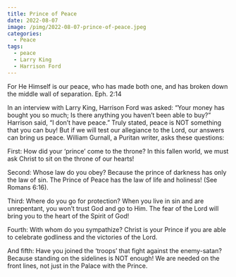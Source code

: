 ```yaml
---
title: Prince of Peace
date: 2022-08-07
image: /pimg/2022-08-07-prince-of-peace.jpeg
categories:
  - Peace
tags:
  - peace
  - Larry King
  - Harrison Ford
---
```


<p data-block-key="qc96w">For He Himself is our peace, who has made both one, and has broken down the middle wall of separation. Eph. 2:14</p><p data-block-key="6srgj">In an interview with Larry King, Harrison Ford was asked: “Your money has bought you so much; Is there anything you haven’t been able to buy?” Harrison said, “I don’t have peace.” Truly stated, peace is NOT something that you can buy! But if we will test our allegiance to the Lord, our answers can bring us peace. William Gurnall, a Puritan writer, asks these questions:</p><p data-block-key="ceu3h">First: How did your ‘prince’ come to the throne? In this fallen world, we must ask Christ to sit on the throne of our hearts!</p><p data-block-key="e963n">Second: Whose law do you obey? Because the prince of darkness has only the law of sin. The Prince of Peace has the law of life and holiness! (See Romans 6:16).</p><p data-block-key="7lpjs">Third: Where do you go for protection? When you live in sin and are unrepentant, you won’t trust God and go to Him. The fear of the Lord will bring you to the heart of the Spirit of God!</p><p data-block-key="a4r1k">Fourth: With whom do you sympathize? Christ is your Prince if you are able to celebrate godliness and the victories of the Lord.</p><p data-block-key="d9gqa">And fifth: Have you joined the ‘troops’ that fight against the enemy-satan?  Because standing on the sidelines is NOT enough! We are needed on the front lines, not just in the Palace with the Prince. </p><p data-block-key="25ktc"></p>

